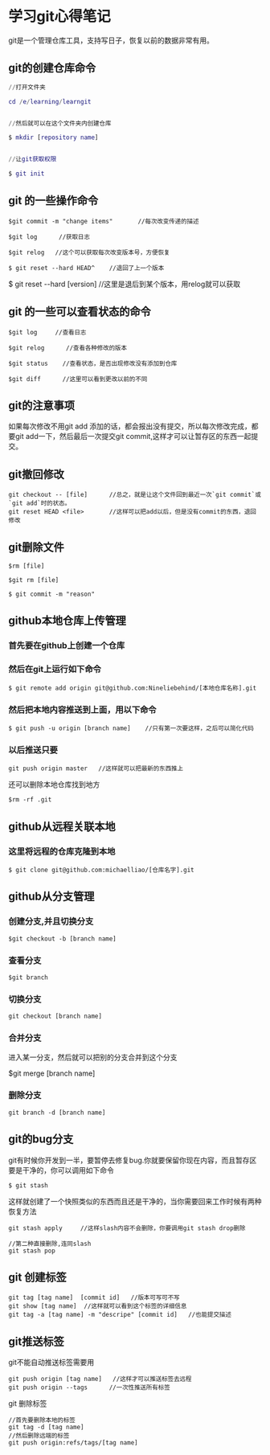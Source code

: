 # 学习git心得笔记

git是一个管理仓库工具，支持写日子，恢复以前的数据非常有用。

## git的创建仓库命令

```g
//打开文件夹

cd /e/learning/learngit


//然后就可以在这个文件夹内创建仓库

$ mkdir [repository name]


//让git获取权限

$ git init
```



## git 的一些操作命令

```
$git commit -m "change items"       //每次改变传递的描述

$git log      //获取日志

$git relog   //这个可以获取每次改变版本号，方便恢复
```



```
$ git reset --hard HEAD^    //退回了上一个版本
```

$ git reset --hard [version]     //这里是退后到某个版本，用relog就可以获取

## git 的一些可以查看状态的命令

```
$git log     //查看日志

$git relog      //查看各种修改的版本

$git status    //查看状态，是否出现修改没有添加到仓库

$git diff      //这里可以看到更改以前的不同
```

## git的注意事项

如果每次修改不用git add 添加的话，都会报出没有提交，所以每次修改完成，都要git add一下，然后最后一次提交git commit,这样才可以让暂存区的东西一起提交。

## git撤回修改

```
git checkout -- [file]      //总之，就是让这个文件回到最近一次`git commit`或`git add`时的状态。
git reset HEAD <file>       //这样可以把add以后，但是没有commit的东西，退回修改
```

## git删除文件

```
$rm [file]

$git rm [file]

$ git commit -m "reason"
```

## github本地仓库上传管理

### 首先要在github上创建一个仓库

### 然后在git上运行如下命令

```
$ git remote add origin git@github.com:Nineliebehind/[本地仓库名称].git
```

### 然后把本地内容推送到上面，用以下命令

```
$ git push -u origin [branch name]    //只有第一次要这样，之后可以简化代码
```

### 以后推送只要

```
git push origin master   //这样就可以把最新的东西推上
```

还可以删除本地仓库找到地方

```
$rm -rf .git
```



## github从远程关联本地

### 这里将远程的仓库克隆到本地

```
$ git clone git@github.com:michaelliao/[仓库名字].git
```

## github从分支管理

### 创建分支,并且切换分支

```
$git checkout -b [branch name]
```

### 查看分支

```
$git branch
```

### 切换分支

```
git checkout [branch name]
```

### 合并分支

进入某一分支，然后就可以把别的分支合并到这个分支

$git merge [branch name]

### 删除分支

```
git branch -d [branch name]
```

## git的bug分支

git有时候你开发到一半，要暂停去修复bug.你就要保留你现在内容，而且暂存区要是干净的，你可以调用如下命令

```
$ git stash
```

这样就创建了一个快照类似的东西而且还是干净的，当你需要回来工作时候有两种恢复方法

```
git stash apply     //这样slash内容不会删除，你要调用git stash drop删除

//第二种直接删除,连同slash
git stash pop

```

## git 创建标签

```
git tag [tag name]  [commit id]   //版本可写可不写
git show [tag name]  //这样就可以看到这个标签的详细信息
git tag -a [tag name] -m "descripe" [commit id]   //也能提交描述
```

## git推送标签

git不能自动推送标签需要用

```
git push origin [tag name]   //这样才可以推送标签去远程
git push origin --tags      //一次性推送所有标签

```

git 删除标签

```
//首先要删除本地的标签
git tag -d [tag name]   
//然后删除远端的标签
git push origin:refs/tags/[tag name]
```

